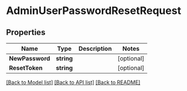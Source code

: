 # AdminUserPasswordResetRequest

## Properties

Name | Type | Description | Notes
------------ | ------------- | ------------- | -------------
**NewPassword** | **string** |  | [optional] 
**ResetToken** | **string** |  | [optional] 

[[Back to Model list]](../README.md#documentation-for-models) [[Back to API list]](../README.md#documentation-for-api-endpoints) [[Back to README]](../README.md)


